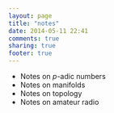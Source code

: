 ```yaml
---
layout: page
title: "notes"
date: 2014-05-11 22:41
comments: true
sharing: true
footer: true
---
```


* Notes on $p$-adic numbers
* Notes on manifolds
* Notes on topology
* Notes on amateur radio
